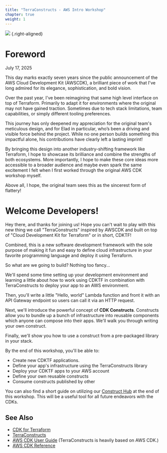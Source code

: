 ```yaml
---
title: "TerraConstructs - AWS Intro Workshop"
chapter: true
weight: 1
---
```

![](/images/favicon.png)
{.right-aligned}

# Foreword

July 17, 2025

This day marks exactly seven years since the public announcement of the AWS Cloud Development Kit (AWSCDK),
a brilliant piece of work that I've long admired for its elegance, sophistication, and bold vision.

Over the past year, I've been reimagining that same high level interface on top of Terraform. Primarily to
adapt it for environments where the original may not have gained traction. Sometimes due to tech stack 
limitations, team capabilities, or simply different tooling preferences.

This journey has only deepened my appreciation for the original team's meticulous design, and for Elad in
particular, who’s been a driving and visible force behind the project. While no one person builds something
this impactful alone, his contributions have clearly left a lasting imprint!

By bringing this design into another industry-shifting framework like Terraform, I hope to showcase its brilliance
and combine the strengths of both ecosystems. More importantly, I hope to make these core ideas more accessible to a broader audience and maybe even spark the same excitement I felt when I first worked through the original AWS CDK workshop myself.

Above all, I hope, the original team sees this as the sincerest form of flattery!

# Welcome Developers!

Hey there, and thanks for joining us! Hope you can't wait to play
with this new thing we call "TerraConstructs" inspired by AWSCDK and
built on top of "Cloud Development Kit for Terraform" or in short,
CDKTF!

Combined, this is a new software development framework with the sole purpose
of making it fun and easy to define cloud infrastructure in your favorite
programming language and deploy it using Terraform.

So what are we going to build? Nothing too fancy...

We'll spend some time setting up your development environment and learning a
little about how to work using CDKTF in combination with TerraConstructs
to deploy your app to an AWS environment.

Then, you'll write a little "Hello, world" Lambda function and front it with an
API Gateway endpoint so users can call it via an HTTP request.

Next, we'll introduce the powerful concept of __CDK Constructs__.
Constructs allow you to bundle up a bunch of infrastructure into reusable
components which anyone can compose into their apps. We'll walk you through
writing your own construct.

Finally, we'll show you how to use a construct from a pre-packaged library in your
stack.

By the end of this workshop, you'll be able to:

- Create new CDKTF applications.
- Define your app's infrastructure using the TerraConstructs library
- Deploy your CDKTF apps to your AWS account
- Define your own reusable constructs
- Consume constructs published by other

You can also find a short guide on utilizing our [Construct Hub](./70-construct-hub.html) at the end of this workshop. This will be a useful tool for all future endeavors with the CDKs.

## See Also

- [CDK for Terraform](https://developer.hashicorp.com/terraform/cdktf)
- [TerraConstructs](https://terraconstructs.dev)
- [AWS CDK User Guide](https://docs.aws.amazon.com/CDK/latest/userguide) (TerraConstructs is heavily based on AWS CDK.)
- [AWS CDK Reference](https://docs.aws.amazon.com/cdk/api/latest/docs/aws-construct-library.html)
